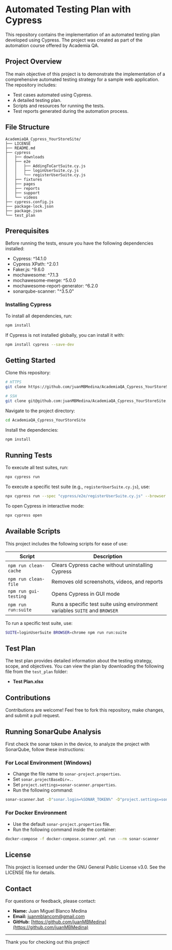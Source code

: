 # Automated Testing Plan with Cypress

This repository contains the implementation of an automated testing plan developed using Cypress. The project was created as part of the automation course offered by Academia QA.

## Project Overview

The main objective of this project is to demonstrate the implementation of a comprehensive automated testing strategy for a sample web application. The repository includes:

- Test cases automated using Cypress.
- A detailed testing plan.
- Scripts and resources for running the tests.
- Test reports generated during the automation process.

## File Structure
```
AcademiaQA_Cypress_YourStoreSite/
├── LICENSE
├── README.md
├── cypress
│   ├── downloads
│   ├── e2e
│   │   ├── AddingToCartSuite.cy.js
│   │   ├── loginUserSuite.cy.js
│   │   └── registerUserSuite.cy.js
│   ├── fixtures
│   ├── pages
│   ├── reports
│   ├── support
│   └── videos
├── cypress.config.js
├── package-lock.json
├── package.json
└── test_plan
```

## Prerequisites

Before running the tests, ensure you have the following dependencies installed:

- Cypress: ^14.1.0
- Cypress XPath: ^2.0.1
- Faker.js: ^9.6.0
- mochawesome: ^7.1.3
- mochawesome-merge: ^5.0.0
- mochawesome-report-generator: ^6.2.0
- sonarqube-scanner: "^3.5.0"

### Installing Cypress

To install all dependencies, run:

```bash
npm install
```

If Cypress is not installed globally, you can install it with:

```bash
npm install cypress --save-dev
```

## Getting Started

Clone this repository:
```bash
# HTTPS
git clone https://github.com/juanMBMedina/AcademiaQA_Cypress_YourStoreSite.git

# SSH
git clone git@github.com:juanMBMedina/AcademiaQA_Cypress_YourStoreSite.git
```

Navigate to the project directory:

```bash
cd AcademiaQA_Cypress_YourStoreSite
```

Install the dependencies:

```bash
npm install
```

## Running Tests

To execute all test suites, run:

```bash
npx cypress run
```

To execute a specific test suite (e.g., `registerUserSuite.cy.js`), use:

```bash
npx cypress run --spec "cypress/e2e/registerUserSuite.cy.js" --browser edge
```

To open Cypress in interactive mode:

```bash
npx cypress open
```

## Available Scripts

This project includes the following scripts for ease of use:

| Script | Description |
|---------|-------------|
| `npm run clean-cache` | Clears Cypress cache without uninstalling Cypress |
| `npm run clean-file` | Removes old screenshots, videos, and reports |
| `npm run gui-testing` | Opens Cypress in GUI mode |
| `npm run run:suite` | Runs a specific test suite using environment variables `SUITE` and `BROWSER` |

To run a specific test suite, use:

```bash
SUITE=loginUserSuite BROWSER=chrome npm run run:suite
```

## Test Plan

The test plan provides detailed information about the testing strategy, scope, and objectives. You can view the plan by downloading the following file from the `test_plan` folder:

- **Test Plan.xlsx**

## Contributions

Contributions are welcome! Feel free to fork this repository, make changes, and submit a pull request.


## Running SonarQube Analysis

First check the sonar token in the device, to analyze the project with SonarQube, follow these instructions:

### For Local Environment (Windows)
- Change the file name to `sonar-project.properties`.
- Set `sonar.projectBaseDir=.`.
- Set `project.settings=sonar-scanner.properties`.
- Run the following command:

```bash
sonar-scanner.bat -D"sonar.login=%SONAR_TOKEN%" -D"project.settings=sonar-scanner.properties" -D"sonar.projectBaseDir=."
```

### For Docker Environment
- Use the default `sonar-project.properties` file.
- Run the following command inside the container:

```bash
docker-compose -f docker-compose.scanner.yml run --rm sonar-scanner
```
## License

This project is licensed under the GNU General Public License v3.0. See the LICENSE file for details.

## Contact

For questions or feedback, please contact:

- **Name:** Juan Miguel Blanco Medina
- **Email:** juanmblancom@gmail.com
- **GitHub:** [https://github.com/juanMBMedina](https://github.com/juanMBMedina)

---

Thank you for checking out this project!
